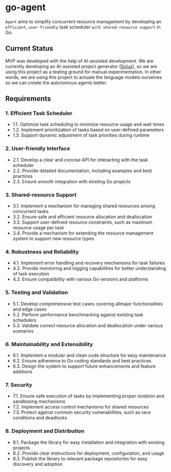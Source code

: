 # go-agent

`Agent` aims to simplify concurrent resource management by developing an `efficient`, `user-friendly` task scheduler `with shared-resource support` in Go.

## Current Status

MVP was developed with the help of AI-assisted development. We are currently developing an AI-assisted project generator ([Solus](github.com/CSXL/solus)), so we are using this project as a testing ground for manual experimentation. In other words, we are using this project to actuate the language models ourselves so we can create the autonomous agents better.

## Requirements

### 1. Efficient Task Scheduler

- 1.1. Optimize task scheduling to minimize resource usage and wait times
- 1.2. Implement prioritization of tasks based on user-defined parameters
- 1.3. Support dynamic adjustment of task priorities during runtime

### 2. User-friendly Interface

- 2.1. Develop a clear and concise API for interacting with the task scheduler
- 2.2. Provide detailed documentation, including examples and best practices
- 2.3. Ensure smooth integration with existing Go projects

### 3. Shared-resource Support

- 3.1. Implement a mechanism for managing shared resources among concurrent tasks
- 3.2. Ensure safe and efficient resource allocation and deallocation
- 3.3. Support user-defined resource constraints, such as maximum resource usage per task
- 3.4. Provide a mechanism for extending the resource management system to support new resource types

### 4. Robustness and Reliability

- 4.1. Implement error handling and recovery mechanisms for task failures
- 4.2. Provide monitoring and logging capabilities for better understanding of task execution
- 4.3. Ensure compatibility with various Go versions and platforms

### 5. Testing and Validation

- 5.1. Develop comprehensive test cases covering allmajor functionalities and edge cases
- 5.2. Perform performance benchmarking against existing task schedulers
- 5.3. Validate correct resource allocation and deallocation under various scenarios

### 6. Maintainability and Extensibility

- 6.1. Implement a modular and clean code structure for easy maintenance
- 6.2. Ensure adherence to Go coding standards and best practices
- 6.3. Design the system to support future enhancements and feature additions

### 7. Security

- 7.1. Ensure safe execution of tasks by implementing proper isolation and sandboxing mechanisms
- 7.2. Implement access control mechanisms for shared resources
- 7.3. Protect against common security vulnerabilities, such as race conditions and deadlocks

### 8. Deployment and Distribution

- 8.1. Package the library for easy installation and integration with existing projects
- 8.2. Provide clear instructions for deployment, configuration, and usage
- 8.3. Publish the library to relevant package repositories for easy discovery and adoption
